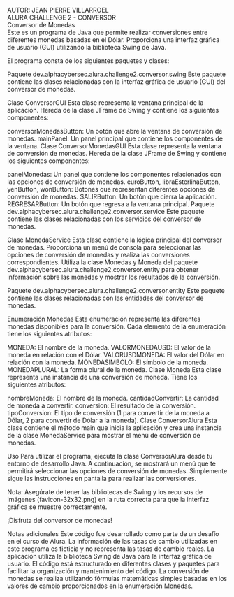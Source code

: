 AUTOR: JEAN PIERRE VILLARROEL<br>
ALURA CHALLENGE 2 - CONVERSOR <br>
Conversor de Monedas<br>
Este es un programa de Java que permite realizar conversiones entre diferentes monedas basadas en el Dólar. Proporciona una interfaz gráfica de usuario (GUI) utilizando la biblioteca Swing de Java.

El programa consta de los siguientes paquetes y clases:

Paquete dev.alphacybersec.alura.challenge2.conversor.swing
Este paquete contiene las clases relacionadas con la interfaz gráfica de usuario (GUI) del conversor de monedas.

Clase ConversorGUI
Esta clase representa la ventana principal de la aplicación. Hereda de la clase JFrame de Swing y contiene los siguientes componentes:

conversorMonedasButton: Un botón que abre la ventana de conversión de monedas.
mainPanel: Un panel principal que contiene los componentes de la ventana.
Clase ConversorMonedasGUI
Esta clase representa la ventana de conversión de monedas. Hereda de la clase JFrame de Swing y contiene los siguientes componentes:

panelMonedas: Un panel que contiene los componentes relacionados con las opciones de conversión de monedas.
euroButton, libraEsterlinaButton, yenButton, wonButton: Botones que representan diferentes opciones de conversión de monedas.
SALIRButton: Un botón que cierra la aplicación.
REGRESARButton: Un botón que regresa a la ventana principal.
Paquete dev.alphacybersec.alura.challenge2.conversor.service
Este paquete contiene las clases relacionadas con los servicios del conversor de monedas.

Clase MonedaService
Esta clase contiene la lógica principal del conversor de monedas. Proporciona un menú de consola para seleccionar las opciones de conversión de monedas y realiza las conversiones correspondientes. Utiliza la clase Monedas y Moneda del paquete dev.alphacybersec.alura.challenge2.conversor.entity para obtener información sobre las monedas y mostrar los resultados de la conversión.

Paquete dev.alphacybersec.alura.challenge2.conversor.entity
Este paquete contiene las clases relacionadas con las entidades del conversor de monedas.

Enumeración Monedas
Esta enumeración representa las diferentes monedas disponibles para la conversión. Cada elemento de la enumeración tiene los siguientes atributos:

MONEDA: El nombre de la moneda.
VALORMONEDAUSD: El valor de la moneda en relación con el Dólar.
VALORUSDMONEDA: El valor del Dólar en relación con la moneda.
MONEDASIMBOLO: El símbolo de la moneda.
MONEDAPLURAL: La forma plural de la moneda.
Clase Moneda
Esta clase representa una instancia de una conversión de moneda. Tiene los siguientes atributos:

nombreMoneda: El nombre de la moneda.
cantidadConvertir: La cantidad de moneda a convertir.
conversion: El resultado de la conversión.
tipoConversion: El tipo de conversión (1 para convertir de la moneda a Dólar, 2 para convertir de Dólar a la moneda).
Clase ConversorAlura
Esta clase contiene el método main que inicia la aplicación y crea una instancia de la clase MonedaService para mostrar el menú de conversión de monedas.

Uso
Para utilizar el programa, ejecuta la clase ConversorAlura desde tu entorno de desarrollo Java. A continuación, se mostrará un menú que te permitirá seleccionar las opciones de conversión de monedas. Simplemente sigue las instrucciones en pantalla para realizar las conversiones.

Nota: Asegúrate de tener las bibliotecas de Swing y los recursos de imágenes (favicon-32x32.png) en la ruta correcta para que la interfaz gráfica se muestre correctamente.

¡Disfruta del conversor de monedas!

Notas adicionales
Este código fue desarrollado como parte de un desafío en el curso de Alura.
La información de las tasas de cambio utilizadas en este programa es ficticia y no representa las tasas de cambio reales.
La aplicación utiliza la biblioteca Swing de Java para la interfaz gráfica de usuario.
El código está estructurado en diferentes clases y paquetes para facilitar la organización y mantenimiento del código.
La conversión de monedas se realiza utilizando fórmulas matemáticas simples basadas en los valores de cambio proporcionados en la enumeración Monedas.
